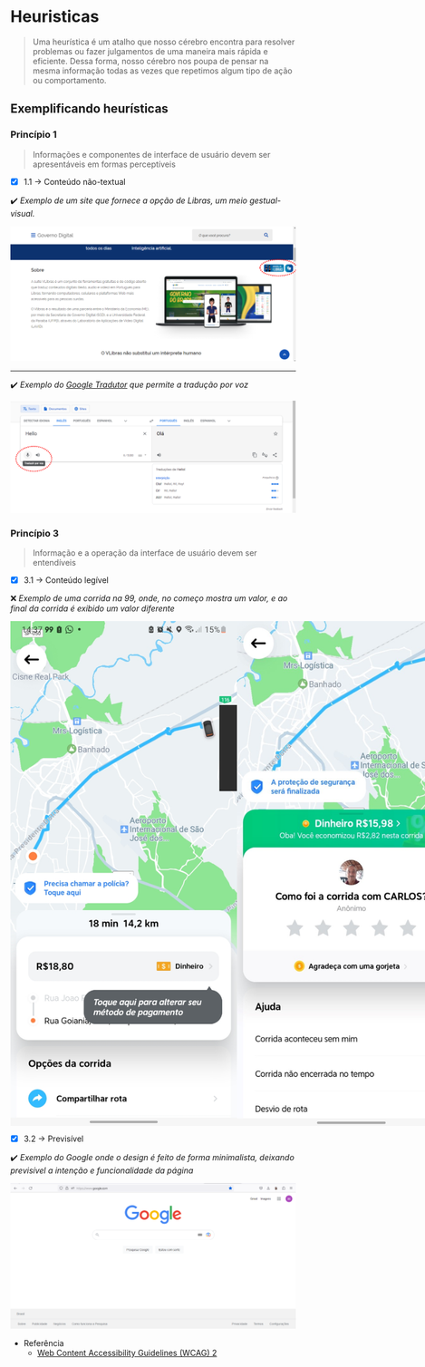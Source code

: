 # Heuristicas

> Uma heurística é um atalho que nosso cérebro encontra para resolver problemas ou fazer julgamentos de uma maneira mais rápida e eficiente. Dessa forma, nosso cérebro nos poupa de pensar na mesma informação todas as vezes que repetimos algum tipo de ação ou comportamento.

## Exemplificando heurísticas

### Princípio 1
> Informações e componentes de interface de usuário devem ser apresentáveis em formas perceptíveis

- [x] 1.1 → Conteúdo não-textual

:heavy_check_mark:  <i>Exemplo de um site que fornece a opção de Libras, um meio gestual-visual.</i>
<br />

![Governo Digital](/readme/IHC/governo.png)

---

:heavy_check_mark: <i>Exemplo do [Google Tradutor](https://translate.google.com.br/?hl=pt-BR&sl=en&tl=pt&text=Hello&op=translate) que permite a tradução por voz</i>
<br />

![Google Tradutor](/readme/IHC/tradutor.png)

### Princípio 3
> Informação e a operação da interface de usuário devem ser entendíveis

- [x] 3.1 → Conteúdo legível

:x: <i>Exemplo de uma corrida na 99, onde, no começo mostra um valor, e ao final da corrida é exibido um valor diferente</i>

<div style="display: flex;">
  <img src="/readme/IHC/uber_2.jpg" alt="99 preço diferente" width="400" />
  <img src="/readme/IHC/uber_1.jpg" alt="99 preço diferente" width="400" />
</div>

- [x] 3.2 → Previsível

:heavy_check_mark: <i>Exemplo do Google onde o design é feito de forma minimalista, deixando previsível a intenção e funcionalidade da página</i>
<br />

![Pesquisa google](/readme/IHC/google_min.png)


- Referência
  - [Web Content Accessibility Guidelines (WCAG) 2](https://www.w3.org/WAI/WCAG21/quickref/#principle1)
